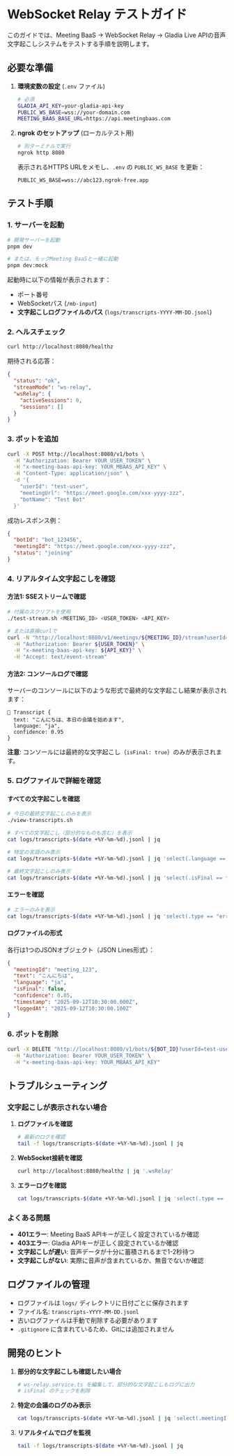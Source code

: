 # WebSocket Relay テストガイド

このガイドでは、Meeting BaaS → WebSocket Relay → Gladia Live APIの音声文字起こしシステムをテストする手順を説明します。

## 必要な準備

1. **環境変数の設定** (`.env` ファイル)
   ```bash
   # 必須
   GLADIA_API_KEY=your-gladia-api-key
   PUBLIC_WS_BASE=wss://your-domain.com
   MEETING_BAAS_BASE_URL=https://api.meetingbaas.com
   ```

2. **ngrok のセットアップ** (ローカルテスト用)
   ```bash
   # 別ターミナルで実行
   ngrok http 8080
   ```
   表示されるHTTPS URLをメモし、`.env` の `PUBLIC_WS_BASE` を更新：
   ```
   PUBLIC_WS_BASE=wss://abc123.ngrok-free.app
   ```

## テスト手順

### 1. サーバーを起動

```bash
# 開発サーバーを起動
pnpm dev

# または、モックMeeting BaaSと一緒に起動
pnpm dev:mock
```

起動時に以下の情報が表示されます：
- ポート番号
- WebSocketパス (`/mb-input`)
- **文字起こしログファイルのパス** (`logs/transcripts-YYYY-MM-DD.jsonl`)

### 2. ヘルスチェック

```bash
curl http://localhost:8080/healthz
```

期待される応答：
```json
{
  "status": "ok",
  "streamMode": "ws-relay",
  "wsRelay": {
    "activeSessions": 0,
    "sessions": []
  }
}
```

### 3. ボットを追加

```bash
curl -X POST http://localhost:8080/v1/bots \
  -H "Authorization: Bearer YOUR_USER_TOKEN" \
  -H "x-meeting-baas-api-key: YOUR_MBAAS_API_KEY" \
  -H "Content-Type: application/json" \
  -d '{
    "userId": "test-user",
    "meetingUrl": "https://meet.google.com/xxx-yyyy-zzz",
    "botName": "Test Bot"
  }'
```

成功レスポンス例：
```json
{
  "botId": "bot_123456",
  "meetingId": "https://meet.google.com/xxx-yyyy-zzz",
  "status": "joining"
}
```

### 4. リアルタイム文字起こしを確認

#### 方法1: SSEストリームで確認

```bash
# 付属のスクリプトを使用
./test-stream.sh <MEETING_ID> <USER_TOKEN> <API_KEY>

# または直接curlで
curl -N "http://localhost:8080/v1/meetings/${MEETING_ID}/stream?userId=test&types=transcript" \
  -H "Authorization: Bearer ${USER_TOKEN}" \
  -H "x-meeting-baas-api-key: ${API_KEY}" \
  -H "Accept: text/event-stream"
```

#### 方法2: コンソールログで確認

サーバーのコンソールに以下のような形式で最終的な文字起こし結果が表示されます：

```
📝 Transcript {
  text: "こんにちは、本日の会議を始めます",
  language: "ja",
  confidence: 0.95
}
```

**注意**: コンソールには最終的な文字起こし（`isFinal: true`）のみが表示されます。

### 5. ログファイルで詳細を確認

#### すべての文字起こしを確認

```bash
# 今日の最終文字起こしのみを表示
./view-transcripts.sh

# すべての文字起こし（部分的なものも含む）を表示
cat logs/transcripts-$(date +%Y-%m-%d).jsonl | jq

# 特定の言語のみ表示
cat logs/transcripts-$(date +%Y-%m-%d).jsonl | jq 'select(.language == "ja")'

# 最終文字起こしのみ表示
cat logs/transcripts-$(date +%Y-%m-%d).jsonl | jq 'select(.isFinal == true)'
```

#### エラーを確認

```bash
# エラーのみを表示
cat logs/transcripts-$(date +%Y-%m-%d).jsonl | jq 'select(.type == "error")'
```

#### ログファイルの形式

各行は1つのJSONオブジェクト（JSON Lines形式）：

```json
{
  "meetingId": "meeting_123",
  "text": "こんにちは",
  "language": "ja",
  "isFinal": false,
  "confidence": 0.85,
  "timestamp": "2025-09-12T10:30:00.000Z",
  "loggedAt": "2025-09-12T10:30:00.100Z"
}
```

### 6. ボットを削除

```bash
curl -X DELETE "http://localhost:8080/v1/bots/${BOT_ID}?userId=test-user" \
  -H "Authorization: Bearer YOUR_USER_TOKEN" \
  -H "x-meeting-baas-api-key: YOUR_MBAAS_API_KEY"
```

## トラブルシューティング

### 文字起こしが表示されない場合

1. **ログファイルを確認**
   ```bash
   # 最新のログを確認
   tail -f logs/transcripts-$(date +%Y-%m-%d).jsonl | jq
   ```

2. **WebSocket接続を確認**
   ```bash
   curl http://localhost:8080/healthz | jq '.wsRelay'
   ```

3. **エラーログを確認**
   ```bash
   cat logs/transcripts-$(date +%Y-%m-%d).jsonl | jq 'select(.type == "error")'
   ```

### よくある問題

- **401エラー**: Meeting BaaS APIキーが正しく設定されているか確認
- **403エラー**: Gladia APIキーが正しく設定されているか確認
- **文字起こしが遅い**: 音声データが十分に蓄積されるまで1-2秒待つ
- **文字起こしがない**: 実際に音声が含まれているか、無音でないか確認

## ログファイルの管理

- ログファイルは `logs/` ディレクトリに日付ごとに保存されます
- ファイル名: `transcripts-YYYY-MM-DD.jsonl`
- 古いログファイルは手動で削除する必要があります
- `.gitignore` に含まれているため、Gitには追加されません

## 開発のヒント

1. **部分的な文字起こしも確認したい場合**
   ```bash
   # ws-relay.service.ts を編集して、部分的な文字起こしもログに出力
   # isFinal のチェックを削除
   ```

2. **特定の会議のログのみ表示**
   ```bash
   cat logs/transcripts-$(date +%Y-%m-%d).jsonl | jq 'select(.meetingId == "YOUR_MEETING_ID")'
   ```

3. **リアルタイムでログを監視**
   ```bash
   tail -f logs/transcripts-$(date +%Y-%m-%d).jsonl | jq
   ```